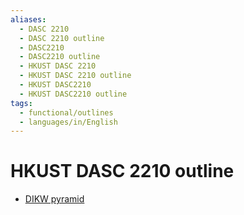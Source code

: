 ```yaml
---
aliases:
  - DASC 2210
  - DASC 2210 outline
  - DASC2210
  - DASC2210 outline
  - HKUST DASC 2210
  - HKUST DASC 2210 outline
  - HKUST DASC2210
  - HKUST DASC2210 outline
tags:
  - functional/outlines
  - languages/in/English
---
```


# HKUST DASC 2210 outline

- [DIKW pyramid](../../../../general/DIKW%20pyramid.md)

